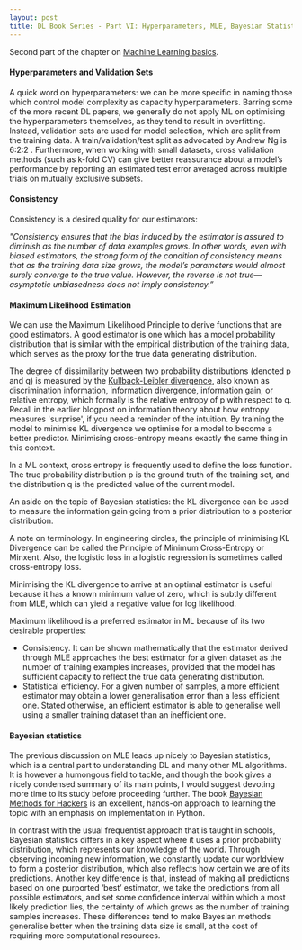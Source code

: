 ```yaml
---
layout: post
title: DL Book Series - Part VI: Hyperparameters, MLE, Bayesian Statistics
---
```


Second part of the chapter on [Machine Learning basics](http://www.deeplearningbook.org/contents/ml.html).

#### Hyperparameters and Validation Sets

A quick word on hyperparameters: we can be more specific in naming those which control model complexity as capacity hyperparameters. Barring some of the more recent DL papers, we generally do not apply ML on optimising the hyperparameters themselves, as they tend to result in overfitting. Instead, validation sets are used for model selection, which are split from the training data. A train/validation/test split as advocated by Andrew Ng is 6:2:2 . Furthermore, when working with small datasets, cross validation methods (such as k-fold CV) can give better reassurance about a model’s performance by reporting an estimated test error averaged across multiple trials on mutually exclusive subsets.

#### Consistency

Consistency is a desired quality for our estimators:

*"Consistency ensures that the bias induced by the estimator is assured to diminish as the number of data examples grows. In other words, even with biased estimators, the strong form of the condition of consistency means that as the training data size grows, the model’s parameters would almost surely converge to the true value. However, the reverse is not true—asymptotic unbiasedness does not imply consistency.”*

#### Maximum Likelihood Estimation

We can use the Maximum Likelihood Principle to derive functions that are good estimators. A good estimator is one which has a model probability distribution that is similar with the empirical distribution of the training data, which serves as the proxy for the true data generating distribution.

The degree of dissimilarity between two probability distributions (denoted p and q) is measured by the [Kullback-Leibler divergence](https://en.wikipedia.org/wiki/Kullback%E2%80%93Leibler_divergence), also known as discrimination information, information divergence, information gain, or relative entropy, which formally is the relative entropy of p with respect to q. Recall in the earlier blogpost on information theory about how entropy measures 'surprise', if you need a reminder of the intuition. By training the model to minimise KL divergence we optimise for a model to become a better predictor. Minimising cross-entropy means exactly the same thing in this context.

In a ML context, cross entropy is frequently used to define the loss function. The true probability distribution p
is the ground truth of the training set, and the distribution q is the predicted value of the current model.

An aside on the topic of Bayesian statistics: the KL divergence can be used to measure the information gain going from a prior distribution to a posterior distribution.

A note on terminology. In engineering circles, the principle of minimising KL Divergence can be called the Principle of Minimum Cross-Entropy or Minxent. Also, the logistic loss in a logistic regression is sometimes called cross-entropy loss.

Minimising the KL divergence to arrive at an optimal estimator is useful because it has a known minimum value of zero, which is subtly different from MLE, which can yield a negative value for log likelihood.

Maximum likelihood is a preferred estimator in ML because of its two desirable properties:

- Consistency. It can be shown mathematically that the estimator derived through MLE approaches the best estimator for a given dataset as the number of training examples increases, provided that the model has sufficient capacity to reflect the true data generating distribution.
- Statistical efficiency. For a given number of samples, a more efficient estimator may obtain a lower generalisation error than a less efficient one. Stated otherwise, an efficient estimator is able to generalise well using a smaller training dataset than an inefficient one.

#### Bayesian statistics

The previous discussion on MLE leads up nicely to Bayesian statistics, which is a central part to understanding DL and many other ML algorithms. It is however a humongous field to tackle, and though the book gives a nicely condensed summary of its main points, I would suggest devoting more time to its study before proceeding further. The book [Bayesian Methods for Hackers](https://github.com/CamDavidsonPilon/Probabilistic-Programming-and-Bayesian-Methods-for-Hackers) is an excellent, hands-on approach to learning the topic with an emphasis on implementation in Python.

In contrast with the usual frequentist approach that is taught in schools, Bayesian statistics differs in a key aspect where it uses a prior probability distribution, which represents our knowledge of the world. Through observing incoming new information, we constantly update our worldview to form a posterior distribution, which also reflects how certain we are of its predictions. Another key difference is that, instead of making all predictions based on one purported ‘best’ estimator, we take the predictions from all possible estimators, and set some confidence interval within which a most likely prediction lies, the certainty of which grows as the number of training samples increases. These differences tend to make Bayesian methods generalise better when the training data size is small, at the cost of requiring more computational resources.
